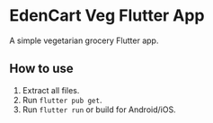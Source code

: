 # EdenCart Veg Flutter App

A simple vegetarian grocery Flutter app.

## How to use

1. Extract all files.
2. Run `flutter pub get`.
3. Run `flutter run` or build for Android/iOS.